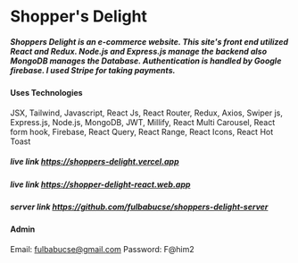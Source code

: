 # Shopper's Delight

##### Shoppers Delight is an e-commerce website. This site's front end utilized React and Redux. Node.js and Express.js manage the backend also MongoDB manages the Database. Authentication is handled by Google firebase. I used Stripe for taking payments.

#### Uses Technologies

JSX, Tailwind, Javascript, React Js, React Router, Redux, Axios, Swiper js, Express.js, Node.js, MongoDB, JWT, Millify, React Multi Carousel, React form hook, Firebase, React Query, React Range, React Icons, React Hot Toast

##### live link https://shoppers-delight.vercel.app

##### live link https://shopper-delight-react.web.app

##### server link https://github.com/fulbabucse/shoppers-delight-server

#### Admin

Email: fulbabucse@gmail.com
Password: F@him2
